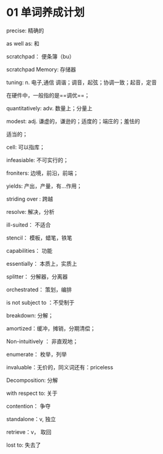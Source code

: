 # 01 单词养成计划

precise: 精确的  

as well as: 和

scratchpad： 便条簿（bu） 

scratchpad Memory: 存储器

tuning: n. 电子,通信 调谐；调音，起弦；协调一致；起音，定音

在硬件中，一般指的是==调优==；

quantitatively: adv. 数量上；分量上

modest: adj. 谦虚的，谦逊的；适度的；端庄的；羞怯的

适当的；

cell: 可以指库；

infeasiable: 不可实行的；

froniters:  边境，前沿，前端；

yields: 产出，产量，有…作用；

striding over : 跨越

resolve: 解决，分析

ill-suited： 不适合

stencil： 模板，蜡笔，铁笔

capabilities： 功能

essentially： 本质上，实质上

splitter： 分解器，分离器

orchestrated： 策划，编排

is not subject to ：不受制于

breakdown: 分解；

amortized：缓冲，摊销，分期清偿；

Non-intuitively ： 非直观地；

enumerate： 枚举，列举

invaluable：无价的，同义词还有：priceless

Decomposition: 分解

with respect to: 关于

contention： 争夺

standalone：v, 独立

retrieve：v， 取回

lost to: 失去了

























